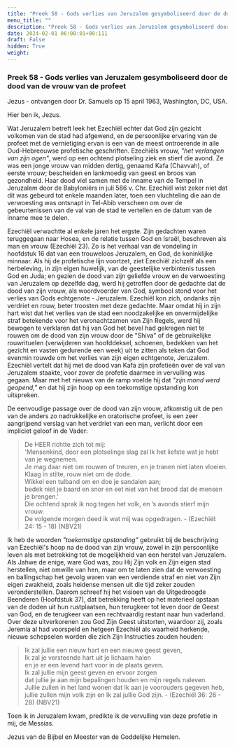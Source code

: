```yaml
---
title: "Preek 58 - Gods verlies van Jeruzalem gesymboliseerd door de dood van de vrouw van de profeet"
menu_title: ""
description: "Preek 58 - Gods verlies van Jeruzalem gesymboliseerd door de dood van de vrouw van de profeet"
date: 2024-02-01 06:00:01+00:111
draft: False
hidden: True
weight:
---
```

### Preek 58 - Gods verlies van Jeruzalem gesymboliseerd door de dood van de vrouw van de profeet

Jezus - ontvangen door Dr. Samuels op 15 april 1963, Washington, DC, USA.

Hier ben ik, Jezus.

Wat Jeruzalem betreft leek het Ezechiël echter dat God zijn gezicht volkomen van de stad had afgewend, en de persoonlijke ervaring van de profeet met de vernietiging ervan is een van de meest ontroerende in alle Oud-Hebreeuwse profetische geschriften. Ezechiëls vrouw, *"het verlangen van zijn ogen"*, werd op een ochtend plotseling ziek en stierf die avond. Ze was een jonge vrouw van midden dertig, genaamd Kafa (Chavvah), of eerste vrouw; bescheiden en lankmoedig van geest en broos van gezondheid. Haar dood viel samen met de inname van de Tempel in Jeruzalem door de Babyloniërs in juli 586 v. Chr. Ezechiël wist zeker niet dat dit was gebeurd tot enkele maanden later, toen een vluchteling die aan de verwoesting was ontsnapt in Tel-Abib verscheen om over de gebeurtenissen van de val van de stad te vertellen en de datum van de inname mee te delen.

Ezechiël verwachtte al enkele jaren het ergste. Zijn gedachten waren teruggegaan naar Hosea, en de relatie tussen God en Israël, beschreven als man en vrouw (Ezechiël 23). Zo is het verhaal van de vondeling in hoofdstuk 16 dat van een trouweloos Jeruzalem, en God, de koninklijke minnaar. Als hij de profetische lijn voortzet, ziet Ezechiël zichzelf als een herbeleving, in zijn eigen huwelijk, van de geestelijke verbintenis tussen God en Juda; en gezien de dood van zijn geliefde vrouw en de verwoesting van Jeruzalem op dezelfde dag, werd hij getroffen door de gedachte dat de dood van zijn vrouw, als woordvoerder van God, symbool stond voor het verlies van Gods echtgenote - Jeruzalem. Ezechiël kon zich, ondanks zijn verdriet en rouw, beter troosten met deze gedachte. Maar omdat hij in zijn hart wist dat het verlies van de stad een noodzakelijke en onvermijdelijke straf betekende voor het veronachtzamen van Zijn Regels, werd hij bewogen te verklaren dat hij van God het bevel had gekregen niet te rouwen om de dood van zijn vrouw door de "Shiva" of de gebruikelijke rouwrituelen (verwijderen van hoofddeksel, schoenen, bedekken van het gezicht en vasten gedurende een week) uit te zitten als teken dat God evenmin rouwde om het verlies van zijn eigen echtgenote, Jeruzalem. Ezechiël vertelt dat hij met de dood van Kafa zijn profetieën over de val van Jeruzalem staakte, voor zover de profetie daarmee in vervulling was gegaan. Maar met het nieuws van de ramp voelde hij dat *"zijn mond werd geopend,"* en dat hij zijn hoop op een toekomstige opstanding kon uitspreken.

De eenvoudige passage over de dood van zijn vrouw, afkomstig uit de pen van de anders zo nadrukkelijke en oratorische profeet, is een zeer aangrijpend verslag van het verdriet van een man, verlicht door een impliciet geloof in de Vader:

> De HEER richtte zich tot mij:  
'Mensenkind, door een plotselinge slag zal Ik het liefste wat je hebt van je wegnemen.  
Je mag daar niet om rouwen of treuren, en je tranen niet laten vloeien.  
Klaag in stilte, rouw niet om de dode.  
Wikkel een tulband om en doe je sandalen aan;  
bedek niet je baard en snor en eet niet van het brood dat de mensen je brengen.'  
Die ochtend sprak ik nog tegen het volk, en ’s avonds stierf mijn vrouw.  
De volgende morgen deed ik wat mij was opgedragen. - (Ezechiël: 24: 15 - 18) (NBV21)

Ik heb de woorden *"toekomstige opstanding"* gebruikt bij de beschrijving van Ezechiël's hoop na de dood van zijn vrouw, zowel in zijn persoonlijke leven als met betrekking tot de mogelijkheid van een herstel van Jeruzalem. Als Jahwe de enige, ware God was, zou Hij Zijn volk en Zijn eigen stad herstellen, niet omwille van hen, maar om te laten zien dat de verwoesting en ballingschap het gevolg waren van een verdiende straf en niet van Zijn eigen zwakheid, zoals heidense mensen uit die tijd zeker zouden veronderstellen. Daarom schreef hij het visioen van de Uitgedroogde Beenderen (Hoofdstuk 37), dat betrekking heeft op het materieel opstaan van de doden uit hun rustplaatsen, hun terugkeer tot leven door de Geest van God, en de terugkeer van een rechtvaardig restant naar hun vaderland. Over deze uitverkorenen zou God Zijn Geest uitstorten, waardoor zij, zoals Jeremia al had voorspeld en hetgeen Ezechiël als waarheid herkende, nieuwe schepselen worden die zich Zijn Instructies zouden houden:

> Ik zal jullie een nieuw hart en een nieuwe geest geven,  
Ik zal je versteende hart uit je lichaam halen  
en je er een levend hart voor in de plaats geven.  
Ik zal jullie mijn geest geven en ervoor zorgen  
dat jullie je aan mijn bepalingen houden en mijn regels naleven.  
Jullie zullen in het land wonen dat Ik aan je voorouders gegeven heb,  
jullie zullen mijn volk zijn en Ik zal jullie God zijn. - (Ezechiël 36: 26 - 28) (NBV21)

Toen ik in Jeruzalem kwam, predikte ik de vervulling van deze profetie in mij, de Messias.

Jezus van de Bijbel en Meester van de Goddelijke Hemelen.

